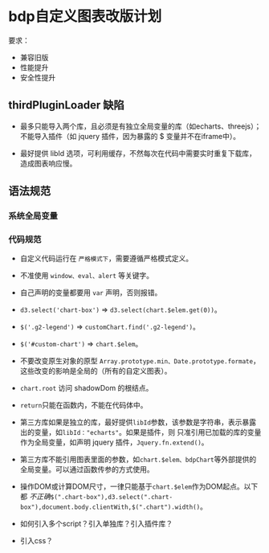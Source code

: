 # bdp自定义图表改版计划

要求：
* 兼容旧版
* 性能提升
* 安全性提升


## thirdPluginLoader 缺陷

* 最多只能导入两个库，且必须是有独立全局变量的库（如echarts、threejs）；不能导入插件（如 jquery 插件，因为暴露的 $ 变量并不在iframe中）。

* 最好提供 libId 选项，可利用缓存，不然每次在代码中需要实时重复下载库，造成图表响应慢。



## 语法规范

### 系统全局变量

### 代码规范

* 自定义代码运行在 `严格模式下`，需要遵循严格模式定义。

* 不准使用 `window、eval、alert` 等关键字。

* 自己声明的变量都要用 `var` 声明，否则报错。

* `d3.select('chart-box')` => `d3.select(chart.$elem.get(0))`。

* `$('.g2-legend')` => `customChart.find('.g2-legend')`。

* `$('#custom-chart')` => `chart.$elem`。

* 不要改变原生对象的原型 `Array.prototype.min、Date.prototype.formate`，这些改变的影响是全局的（所有的自定义图表）。

* `chart.root` 访问 shadowDom 的根结点。

* `return`只能在函数内，不能在代码体中。

* 第三方库如果是独立的库，最好提供`libId`参数，该参数是字符串，表示暴露出的变量，如`libId："echarts"`。如果是插件，则
只准引用已加载的库的变量作为全局变量，如声明 jquery 插件，`Jquery.fn.extend()`。

* 第三方库不能引用图表里面的参数，如`chart.$elem、bdpChart`等外部提供的全局变量。可以通过函数传参的方式使用。

* 操作DOM或计算DOM尺寸，一律只能基于`chart.$elem`作为DOM起点。以下都 _不正确_`$(".chart-box"),d3.select(".chart-box"),document.body.clientWith,$(".chart").width()`。

* 如何引入多个script？引入单独库？引入插件库？

* 引入css？

